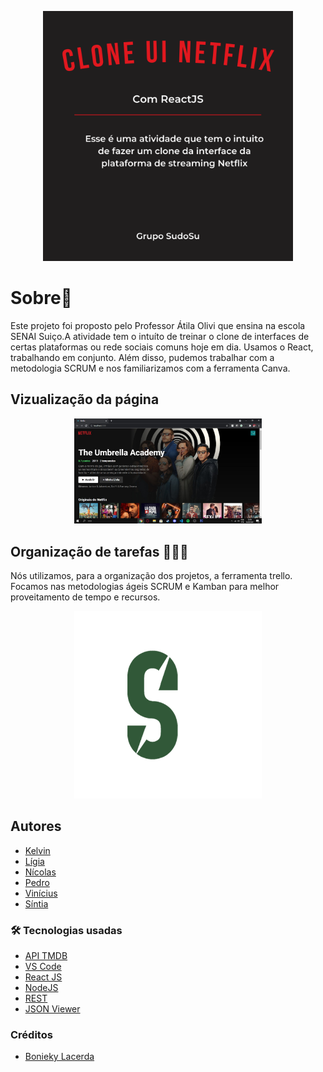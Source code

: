 <p align="center">
  <img src="img\netflix.png" width="400px" title="hover text">
</p>

# Sobre📖
Este projeto foi proposto pelo Professor Átila Olivi que ensina na escola SENAI Suiço.A atividade tem o intuíto de treinar o clone de interfaces de certas plataformas ou rede sociais comuns hoje em dia. Usamos o React, trabalhando em conjunto. Além disso, pudemos trabalhar com a metodologia SCRUM e nos familiarizamos com a ferramenta Canva.

## Vizualização da página

<p align="center">
  <img src="img\ExemploClone.jpeg" width="300px" title="hover text">
</p>

## Organização de tarefas 🧑‍🤝‍🧑
Nós utilizamos, para a organização dos projetos, a ferramenta trello. Focamos nas metodologias ágeis SCRUM e Kamban para melhor proveitamento de tempo e recursos.

<p align="center">
  <img src="img\sudosu-logo.png" width="300px" title="hover text">
</p>

## Autores
* [Kelvin](https://github.com/Kelvin-rnov/)
* [Lígia](https://github.com/LigiaAlves/)
* [Nícolas ](https://github.com/NicolasScariot)
* [Pedro](https://github.com/pedrooks3034/)
* [Vinícius](https://github.com/ViniciusNB/)
* [Síntia](https://github.com/sintiathafeny)

### 🛠 Tecnologias usadas

* [API TMDB](https://www.themoviedb.org/?language=pt-BR) 
* [VS Code](https://code.visualstudio.com/)
* [React JS](https://pt-br.reactjs.org/)
* [NodeJS](https://nodejs.org/en/)
* [REST](https://resttesttest.com/)
* [JSON Viewer](http://jsonviewer.stack.hu/)

### Créditos 
* [Bonieky Lacerda](https://www.youtube.com/watch?v=tBweoUiMsDg)
